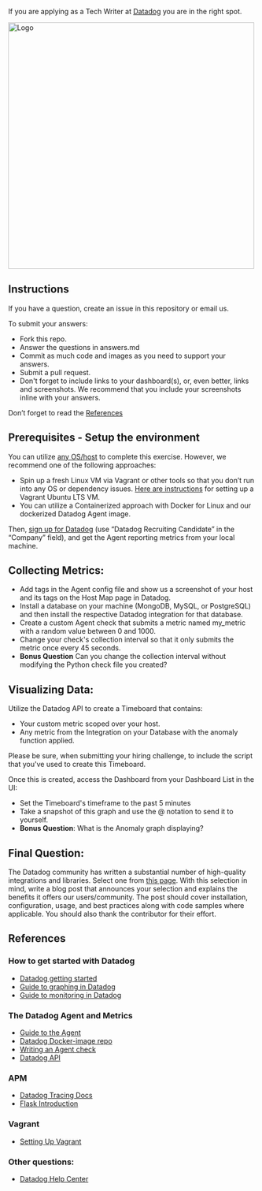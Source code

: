 If you are applying as a Tech Writer at [Datadog](https://www.datadoghq.com/) you are in the right spot.

<img src="https://repository-images.githubusercontent.com/2967233/246a3700-b83c-11e9-9960-8b03925fc6f7" width="500" height="500" alt="Logo">

## Instructions

If you have a question, create an issue in this repository or email us.

To submit your answers:

* Fork this repo.
* Answer the questions in answers.md
* Commit as much code and images as you need to support your answers.
* Submit a pull request.
* Don't forget to include links to your dashboard(s), or, even better, links and screenshots. We recommend that you include your screenshots inline with your answers.

Don’t forget to read the [References](https://github.com/jeremy-lq/hiring-engineers/blob/tech-writer/README.md#references)

## Prerequisites - Setup the environment

You can utilize [any OS/host](https://app.datadoghq.com/account/settings#agent) to complete this exercise. However, we recommend one of the following approaches:

* Spin up a fresh Linux VM via Vagrant or other tools so that you don’t run into any OS or dependency issues. [Here are instructions](https://github.com/jeremy-lq/hiring-engineers/blob/tech-writer/README.md#vagrant) for setting up a Vagrant Ubuntu LTS VM.
* You can utilize a Containerized approach with Docker for Linux and our dockerized Datadog Agent image.

Then, [sign up for Datadog](https://app.datadoghq.com/signup) (use “Datadog Recruiting Candidate” in the “Company” field), and get the Agent reporting metrics from your local machine.

## Collecting Metrics:

* Add tags in the Agent config file and show us a screenshot of your host and its tags on the Host Map page in Datadog.
* Install a database on your machine (MongoDB, MySQL, or PostgreSQL) and then install the respective Datadog integration for that database.
* Create a custom Agent check that submits a metric named my_metric with a random value between 0 and 1000.
* Change your check's collection interval so that it only submits the metric once every 45 seconds.
* **Bonus Question** Can you change the collection interval without modifying the Python check file you created?

## Visualizing Data:

Utilize the Datadog API to create a Timeboard that contains:

* Your custom metric scoped over your host.
* Any metric from the Integration on your Database with the anomaly function applied.

Please be sure, when submitting your hiring challenge, to include the script that you've used to create this Timeboard.

Once this is created, access the Dashboard from your Dashboard List in the UI:

* Set the Timeboard's timeframe to the past 5 minutes
* Take a snapshot of this graph and use the @ notation to send it to yourself.
* **Bonus Question**: What is the Anomaly graph displaying?

## Final Question:

The Datadog community has written a substantial number of high-quality integrations and libraries. Select one from [this page](https://docs.datadoghq.com/developers/libraries/). With this selection in mind, write a blog post that announces your selection and explains the benefits it offers our users/community. The post should cover installation, configuration, usage, and best practices along with code samples where applicable. You should also thank the contributor for their effort.

## References

### How to get started with Datadog
* [Datadog getting started](https://docs.datadoghq.com/getting_started/)
* [Guide to graphing in Datadog](http://docs.datadoghq.com/graphing/)
* [Guide to monitoring in Datadog](https://docs.datadoghq.com/monitors/)

### The Datadog Agent and Metrics

* [Guide to the Agent](http://docs.datadoghq.com/agent/)
* [Datadog Docker-image repo](https://hub.docker.com/r/datadog/docker-dd-agent/)
* [Writing an Agent check](https://docs.datadoghq.com/agent/agent_checks/)
* [Datadog API](https://docs.datadoghq.com/api/)

### APM
* [Datadog Tracing Docs](https://docs.datadoghq.com/tracing)
* [Flask Introduction](http://flask.pocoo.org/docs/0.12/quickstart/)

### Vagrant
 * [Setting Up Vagrant](https://www.vagrantup.com/intro/getting-started/)

### Other questions:

* [Datadog Help Center](https://help.datadoghq.com/hc/en-us)
